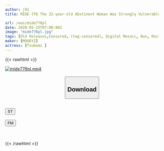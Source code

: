 ```yaml
---
author: j91
title: MIDE-776 The 32-year-old Abstinent Woman Was Strongly Vulnerable To The Devil And Knew The Awakening Of Her Sexuality ... Tsubomi

url: /was/mide776pl
date: 2020-05-25T07:00:00Z
image: "mide776pl.jpg"
tags: [Old Releases,Censored, (tag-censored), Digital Mosaic, Nun, Restraint, Solowork]
maker: [MOODYZ]
actress: [Tsubomi ]
---
```



{{< rawhtml >}}

<div class="video" data-videoid="OolZ7MQGkltZlBZ">
    <a href="javascript:;">
        <img src="/was/mide776pl/mide776pl.jpg" width="WIDTH" height="HEIGHT" alt="mide776pl.mp4" loading="lazy">
    </a>
</div>

<script type="text/javascript" src="https://j91.asia/asset/on-demand-st.js"></script>

<br>
  <link rel="stylesheet" href="https://j91.asia/asset/bs5.css">
  
  <center>
  <button class="btn btn-primary" type="button" data-bs-toggle="collapse" data-bs-target=".multi-collapse" aria-expanded="false" aria-controls="multiCollapseExample1 multiCollapseExample2"><h2>Download</h2></button></center>
</p>
<div class="row">
  <div class="col">
    <div class="collapse multi-collapse" id="multiCollapseExample1">
      <div class="card card-body">
	      	      <br>
<div class="buttons">  
<a href="https://streamtape.to/v/OolZ7MQGkltZlBZ" target="_blank"><button class="btn-hover color-3"><i class="fa fa-download"></i> ST</button></a></div>
    </div>
  </div>
</div>
  <div class="col">
    <div class="collapse multi-collapse" id="multiCollapseExample2">
      <div class="card card-body">
	      <br>
<div class="buttons">
    <a href="https://filemoon.sx/d/y6p18axvbw1b" target="_blank"><button class="btn-hover color-8"><i class="fa fa-download"></i> FM</button></a></div>
<br><br>
      </div>
    </div>
  </div>
</div>

{{< /rawhtml >}}